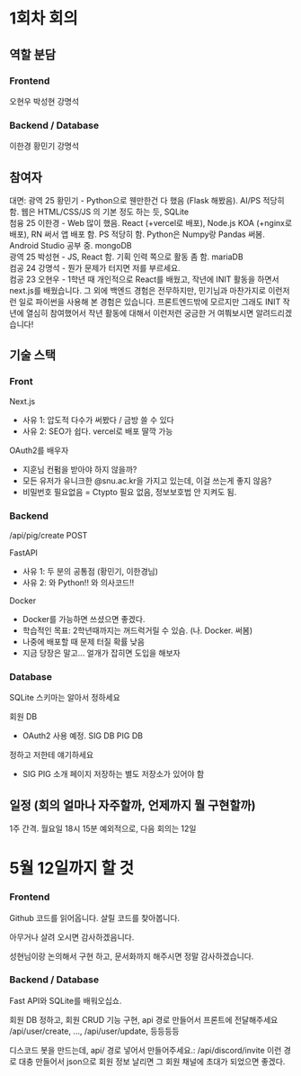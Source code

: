 # 1회차 회의

## 역할 분담

### Frontend
오현우
박성현
강명석

### Backend / Database
이한경
황민기
강명석

## 참여자

대면: 
광역 25 황민기 - Python으로 웬만한건 다 했음 (Flask 해봤음). AI/PS 적당히 함. 웹은 HTML/CSS/JS 의 기본 정도 하는 듯, SQLite  
첨융 25 이한경 - Web 많이 했음. React (+vercel로 배포), Node.js KOA (+nginx로 배포), RN 써서 앱 배포 함. PS 적당히 함. Python은 Numpy랑 Pandas 써봄. Android Studio 공부 중. mongoDB  
광역 25 박성현 - JS, React 함. 기획 인력 쪽으로 활동 좀 함. mariaDB  
컴공 24 강명석 - 뭔가 문제가 터지면 저를 부르세요.  
컴공 23 오현우 - 1학년 때 개인적으로 React를 배웠고, 작년에 INIT 활동을 하면서 next.js를 배웠습니다. 그 외에 백엔드 경험은 전무하지만, 민기님과 마찬가지로 이런저런 일로 파이썬을 사용해 본 경험은 있습니다. 프론트엔드밖에 모르지만 그래도 INIT 작년에 열심히 참여했어서 작년 활동에 대해서 이런저런 궁금한 거 여쭤보시면 알려드리겠습니다!  

## 기술 스택
### Front
Next.js 
- 사유 1: 압도적 다수가 써봤다 / 금방 쓸 수 있다
- 사유 2: SEO가 쉽다. vercel로 배포 딸깍 가능

OAuth2를 배우자
- 지훈님 컨펌을 받아야 하지 않을까?
- 모든 유저가 유니크한 @snu.ac.kr을 가지고 있는데, 이걸 쓰는게 좋지 않음?
- 비밀번호 필요없음 = Ctypto 필요 없음, 정보보호법 안 지켜도 됨.

### Backend

/api/pig/create POST

FastAPI
- 사유 1: 두 분의 공통점 (황민기, 이한경님)
- 사유 2: 와 Python!! 와 의사코드!!

Docker
- Docker를 가능하면 쓰셨으면 좋겠다.
- 학습적인 목표: 2학년때까지는 꺼드럭거릴 수 있슴. (나. Docker. 써봄)
- 나중에 배포할 때 문제 터질 확률 낮음
- 지금 당장은 말고... 얼개가 잡히면 도입을 해보자

### Database

SQLite
스키마는 알아서 정하세요

회원 DB
- OAuth2 사용 예정.
SIG DB
PIG DB

정하고 저한테 얘기하세요
- SIG PIG 소개 페이지 저장하는 별도 저장소가 있어야 함


## 일정 (회의 얼마나 자주할까, 언제까지 뭘 구현할까)

1주 간격. 월요일 18시 15분
예외적으로, 다음 회의는 12일

# 5월 12일까지 할 것

### Frontend

Github 코드를 읽어옵니다. 살릴 코드를 찾아봅니다.

아무거나 살려 오시면 감사하겠음니다.

성현님이랑 논의해서 구현 하고, 문서화까지 해주시면 정말 감사하겠습니다.

### Backend / Database

Fast API와 SQLite를 배워오십쇼.

회원 DB 정하고, 회원 CRUD 기능 구현, api 경로 만들어서 프론트에 전달해주세요
/api/user/create, ..., /api/user/update, 등등등등

디스코드 봇을 만드는데, api/ 경로 넣어서 만들어주세요.: /api/discord/invite 이런 경로 대충 만들어서 json으로 회원 정보 날리면 그 회원 채널에 초대가 되었으면 좋겠다.